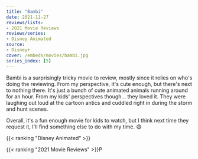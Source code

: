 ```yaml
---
title: "Bambi"
date: 2021-11-27
reviews/lists:
- 2021 Movie Reviews
reviews/series:
- Disney Animated
source:
- Disney+
cover: /embeds/movies/bambi.jpg
series_index: [5]
---
```


Bambi is a surprisingly tricky movie to review, mostly since it relies on who's doing the reviewing. From my perspective, it's cute enough, but there's next to nothing there. It's just a bunch of cute animated animals running around for an hour. From my kids' perspectives though... they loved it. They were laughing out loud at the cartoon antics and cuddled right in during the storm and hunt scenes. 

Overall, it's a fun enough movie for kids to watch, but I think next time they request it, I'll find something else to do with my time. :smile:

{{< ranking "Disney Animated" >}}

{{< ranking "2021 Movie Reviews" >}}P
